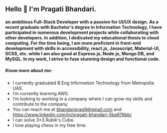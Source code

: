 ## Hello 👋 I'm Pragati Bhandari.
#### an ambitious Full-Stack Developer with a passion for UI/UX design. As a recent graduate with Bachelor's degree in Information Technology, I have participated in numerous development projects while collaborating with other developers. In addition, I dedicated my educational thesis to cloud computing. For the time being, I am more proficient in front-end development with skills in accessibility, react.js, Javascript, Material-UI, SCSS, etc. while I am also good at Express.js, Node.js, Mongo DB, and MySQL. In my work, I strive to fuse stunning design and functional code. 


##### Know more about me:

- I currently graduated B.Eng Information Technology from Metropolia UAS.
- I’m currently learning AWS.
- I’m looking to working in a company where I can grow my skills and contribute to the company.
- You can reach me at bhandariprag9@gmail.com and https://www.linkedin.com/in/pragati-bhandari-5ba976bb/
- I can solve 3*3 Rubik's Cube.
- I love playing chess in my free time.

